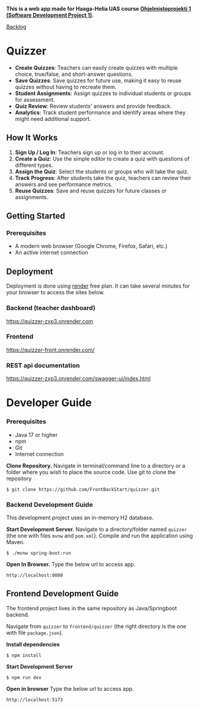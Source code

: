 **This is a web app made for Haaga-Helia UAS course [Ohjelmistoprojekti 1 (Software Development Project 1)](https://software-development-project-1.github.io/).**

[Backlog](https://github.com/orgs/FrontBackStart/projects/1/views/1)


# Quizzer

- **Create Quizzes**: Teachers can easily create quizzes with multiple choice, true/false, and short-answer questions.
- **Save Quizzes**: Save quizzes for future use, making it easy to reuse quizzes without having to recreate them.
- **Student Assignments**: Assign quizzes to individual students or groups for assessment.
- **Quiz Review**: Review students' answers and provide feedback.
- **Analytics**: Track student performance and identify areas where they might need additional support.

## How It Works

1. **Sign Up / Log In**: Teachers sign up or log in to their account.
2. **Create a Quiz**: Use the simple editor to create a quiz with questions of different types.
3. **Assign the Quiz**: Select the students or groups who will take the quiz.
4. **Track Progress**: After students take the quiz, teachers can review their answers and see performance metrics.
5. **Reuse Quizzes**: Save and reuse quizzes for future classes or assignments.

## Getting Started

### Prerequisites

- A modern web browser (Google Chrome, Firefox, Safari, etc.)
- An active internet connection

## Deployment

Deployment is done using [render](https://render.com/) free plan. It can take several minutes for your browser to access the sites below.

### Backend (teacher dashboard)

https://quizzer-zxp3.onrender.com

### Frontend

https://quizzer-front.onrender.com/

### REST api documentation

https://quizzer-zxp3.onrender.com/swagger-ui/index.html

# Developer Guide

### Prerequisites

- Java 17 or higher
- npm
- Git
- Internet connection

**Clone Repository.** Navigate in terminal/command line to a directory or a folder where you wish to place the source code. Use git to clone the repository

    $ git clone https://github.com/FrontBackStart/quizzer.git

### Backend Development Guide

This development project uses an in-memory H2 database.

**Start Development Server.** Navigate to a directory/folder named `quizzer` (the one with files `mvnw` and `pom.xml`). Compile and run the application using Maven.

    $ ./mvnw spring-boot:run

**Open In Browser.** Type the below url to access app.

    http://localhost:8080

## Frontend Development Guide

The frontend project lives in the same repository as Java/Springboot backend.

Navigate from `quizzer` to `frontend/quizzer` (the right directory is the one with file `package.json`).

**Install dependencies**

    $ npm install

**Start Development Server**

    $ npm run dev

**Open in browser** Type the below url to access app.

    http://localhost:5173
